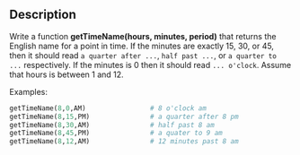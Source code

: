 ## Description

Write a function **getTimeName(hours, minutes, period)** that returns the English name for a point in time.  If the minutes are exactly 15, 30, or 45, then it should read `a quarter after ...`, `half past ...`, or `a quarter to ...` respectively.  If the minutes is 0 then it should read `... o'clock`.  Assume that hours is between 1 and 12.

Examples:
```python
getTimeName(8,0,AM)                # 8 o'clock am
getTimeName(8,15,PM)               # a quarter after 8 pm
getTimeName(8,30,AM)               # half past 8 am
getTimeName(8,45,PM)               # a quater to 9 am
getTimeName(8,12,AM)               # 12 minutes past 8 am
```

